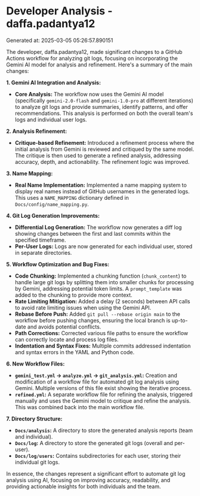 # Developer Analysis - daffa.padantya12
Generated at: 2025-03-05 05:26:57.890151

The developer, daffa.padantya12, made significant changes to a GitHub Actions workflow for analyzing git logs, focusing on incorporating the Gemini AI model for analysis and refinement. Here's a summary of the main changes:

**1. Gemini AI Integration and Analysis:**

*   **Core Analysis:** The workflow now uses the Gemini AI model (specifically `gemini-2.0-flash` and `gemini-1.0-pro` at different iterations) to analyze git logs and provide summaries, identify patterns, and offer recommendations. This analysis is performed on both the overall team's logs and individual user logs.

**2. Analysis Refinement:**

*   **Critique-based Refinement:** Introduced a refinement process where the initial analysis from Gemini is reviewed and critiqued by the same model. The critique is then used to generate a refined analysis, addressing accuracy, depth, and actionability. The refinement logic was improved.

**3. Name Mapping:**

*   **Real Name Implementation:** Implemented a name mapping system to display real names instead of GitHub usernames in the generated logs. This uses a `NAME_MAPPING` dictionary defined in `Docs/config/name_mapping.py`.

**4. Git Log Generation Improvements:**

*   **Differential Log Generation:** The workflow now generates a diff log showing changes between the first and last commits within the specified timeframe.
*   **Per-User Logs:** Logs are now generated for each individual user, stored in separate directories.

**5. Workflow Optimization and Bug Fixes:**

*   **Code Chunking:** Implemented a chunking function (`chunk_content`) to handle large git logs by splitting them into smaller chunks for processing by Gemini, addressing potential token limits. A `prompt_template` was added to the chunking to provide more context.
*   **Rate Limiting Mitigation:** Added a delay (2 seconds) between API calls to avoid rate limiting issues when using the Gemini API.
*   **Rebase Before Push:** Added `git pull --rebase origin main` to the workflow before pushing changes, ensuring the local branch is up-to-date and avoids potential conflicts.
*   **Path Corrections:** Corrected various file paths to ensure the workflow can correctly locate and process log files.
*   **Indentation and Syntax Fixes:** Multiple commits addressed indentation and syntax errors in the YAML and Python code.

**6. New Workflow Files:**

*   **`gemini_test.yml` -> `analyze.yml` -> `git_analysis.yml`:** Creation and modification of a workflow file for automated git log analysis using Gemini. Multiple versions of this file exist showing the iterative process.
*   **`refined.yml`:** A separate workflow file for refining the analysis, triggered manually and uses the Gemini model to critique and refine the analysis. This was combined back into the main workflow file.

**7. Directory Structure:**

*   **`Docs/analysis`:**  A directory to store the generated analysis reports (team and individual).
*   **`Docs/log`:** A directory to store the generated git logs (overall and per-user).
*   **`Docs/log/users`:** Contains subdirectories for each user, storing their individual git logs.

In essence, the changes represent a significant effort to automate git log analysis using AI, focusing on improving accuracy, readability, and providing actionable insights for both individuals and the team.

